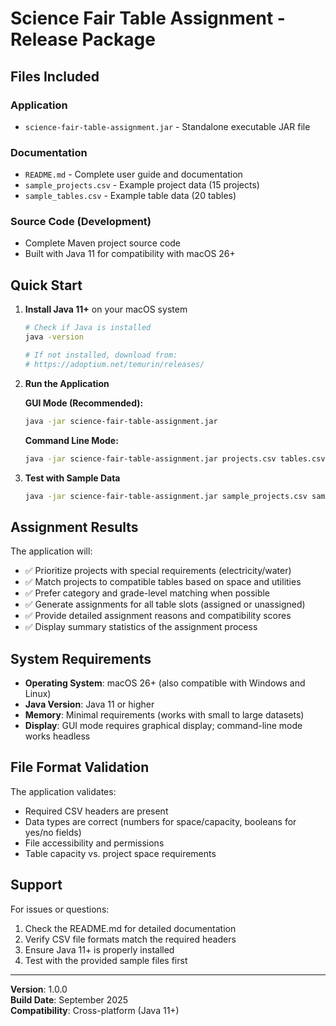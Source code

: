# Science Fair Table Assignment - Release Package

## Files Included

### Application
- `science-fair-table-assignment.jar` - Standalone executable JAR file

### Documentation
- `README.md` - Complete user guide and documentation
- `sample_projects.csv` - Example project data (15 projects)
- `sample_tables.csv` - Example table data (20 tables)

### Source Code (Development)
- Complete Maven project source code
- Built with Java 11 for compatibility with macOS 26+

## Quick Start

1. **Install Java 11+** on your macOS system
   ```bash
   # Check if Java is installed
   java -version
   
   # If not installed, download from:
   # https://adoptium.net/temurin/releases/
   ```

2. **Run the Application**
   
   **GUI Mode (Recommended):**
   ```bash
   java -jar science-fair-table-assignment.jar
   ```
   
   **Command Line Mode:**
   ```bash
   java -jar science-fair-table-assignment.jar projects.csv tables.csv output.csv
   ```

3. **Test with Sample Data**
   ```bash
   java -jar science-fair-table-assignment.jar sample_projects.csv sample_tables.csv my_assignments.csv
   ```

## Assignment Results

The application will:
- ✅ Prioritize projects with special requirements (electricity/water)
- ✅ Match projects to compatible tables based on space and utilities
- ✅ Prefer category and grade-level matching when possible
- ✅ Generate assignments for all table slots (assigned or unassigned)
- ✅ Provide detailed assignment reasons and compatibility scores
- ✅ Display summary statistics of the assignment process

## System Requirements

- **Operating System**: macOS 26+ (also compatible with Windows and Linux)
- **Java Version**: Java 11 or higher
- **Memory**: Minimal requirements (works with small to large datasets)
- **Display**: GUI mode requires graphical display; command-line mode works headless

## File Format Validation

The application validates:
- Required CSV headers are present
- Data types are correct (numbers for space/capacity, booleans for yes/no fields)
- File accessibility and permissions
- Table capacity vs. project space requirements

## Support

For issues or questions:
1. Check the README.md for detailed documentation
2. Verify CSV file formats match the required headers
3. Ensure Java 11+ is properly installed
4. Test with the provided sample files first

---

**Version**: 1.0.0  
**Build Date**: September 2025  
**Compatibility**: Cross-platform (Java 11+)